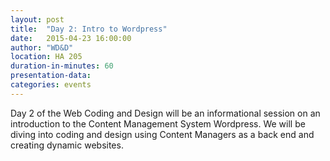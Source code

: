 ```yaml
---
layout: post
title:  "Day 2: Intro to Wordpress"
date:   2015-04-23 16:00:00
author: "WD&D" 
location: HA 205
duration-in-minutes: 60
presentation-data:
categories: events
---
```


Day 2 of the Web Coding and Design will be an informational session on 
an introduction to the Content Management System Wordpress.  We will be 
diving into coding and design using Content Managers as a back end and 
creating dynamic websites.   
